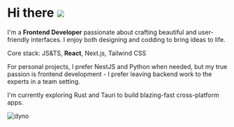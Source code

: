 # Hi there ![](https://user-images.githubusercontent.com/18350557/176309783-0785949b-9127-417c-8b55-ab5a4333674e.gif)

I'm a **Frontend Developer** passionate about crafting beautiful and user-friendly interfaces. I enjoy both designing and codding to bring ideas to life.

Core stack: JS&TS, **React**, Next.js, Tailwind CSS

For personal projects, I prefer NestJS and Python when needed, but my true passion is frontend development - l prefer leaving backend work to the experts in a team setting.

I'm currently exploring Rust and Tauri to build blazing-fast cross-platform apps.


![dyno](https://github.com/its-monotype/its-monotype/assets/79363260/54b6157b-97b7-4092-9d35-f85be3d266b7)
